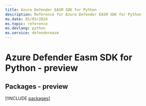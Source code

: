 ```yaml
---
title: Azure Defender EASM SDK for Python
description: Reference for Azure Defender EASM SDK for Python
ms.date: 05/03/2024
ms.topic: reference
ms.devlang: python
ms.service: defendereasm
---
```

# Azure Defender Easm SDK for Python - preview
## Packages - preview
[!INCLUDE [packages](defender-easm-index.md)]